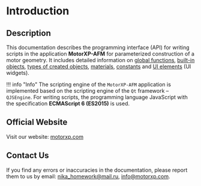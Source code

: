 # Introduction

## Description
This documentation describes the programming interface (API) for writing scripts in the application <span style="white-space: nowrap;">**MotorXP-AFM**</span> for parameterized construction of a motor geometry. It includes detailed information on [global functions](globalFuncs/_index.md), [built-in objects](globalObjects/_index.md), [types of created objects](types/_index.md), [materials](globalObjects/Material/_index.md), [constants](constants/_index.md) and [UI elements](types/widgets/_index.md) (UI widgets).

!!! info "Info"
    The scripting engine of the `MotorXP-AFM` application is implemented based on the scripting engine of the `Qt` framework – `QJSEngine`.
    For writing scripts, the programming language JavaScript with the specification <b>ECMAScript 6 (ES2015)</b> is used.

## Official Website
Visit our website: <a href="https://motorxp.com" target="_blank">motorxp.com</a>

## Contact Us
If you find any errors or inaccuracies in the documentation, please report them to us by email: [nika_homework@mail.ru](mailto:nika_homework@mail.ru), [info@motorxp.com](mailto:info@motorxp.com).
